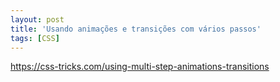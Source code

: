 ```yaml
---
layout: post
title: 'Usando animações e transições com vários passos'
tags: [CSS]
---
```


<https://css-tricks.com/using-multi-step-animations-transitions>
